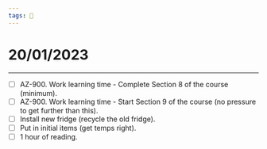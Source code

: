 ```yaml
---
tags: 📆
---
```


# 20/01/2023
---

- [ ] AZ-900. Work learning time - Complete Section 8 of the course (minimum).
- [ ] AZ-900. Work learning time - Start Section 9 of the course (no pressure to get further than this).
- [ ] Install new fridge (recycle the old fridge).
- [ ] Put in initial items (get temps right).
- [ ] 1 hour of reading.
